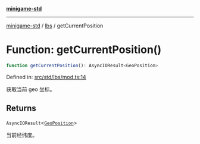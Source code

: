 [**minigame-std**](../../../README.md)

***

[minigame-std](../../../README.md) / [lbs](../README.md) / getCurrentPosition

# Function: getCurrentPosition()

```ts
function getCurrentPosition(): AsyncIOResult<GeoPosition>
```

Defined in: [src/std/lbs/mod.ts:14](https://github.com/JiangJie/minigame-std/blob/8c5db4b9c3dabb4d0435a493922f29b60a730f0d/src/std/lbs/mod.ts#L14)

获取当前 geo 坐标。

## Returns

`AsyncIOResult`\<[`GeoPosition`](../interfaces/GeoPosition.md)\>

当前经纬度。
